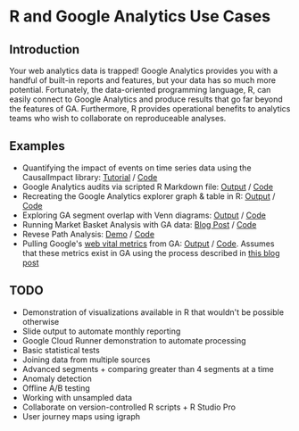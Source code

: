 # R and Google Analytics Use Cases

## Introduction

Your web analytics data is trapped! Google Analytics provides you with a handful of built-in reports and features, but your data has so much more potential. Fortunately, the data-oriented programming language, R, can easily connect to Google Analytics and produce results that go far beyond the features of GA. Furthermore, R provides operational benefits to analytics teams who wish to collaborate on reproduceable analyses.

## Examples

- Quantifying the impact of events on time series data using the CausalImpact library: [Tutorial](https://adamribaudo.github.io/R-Google-Analytics-Examples/Tutorial-Causal-Impact.nb.html) / [Code](Tutorial-Causal-Impact.Rmd)
- Google Analytics audits via scripted R Markdown file: [Output](https://adamribaudo.github.io/R-Google-Analytics-Examples/GA-Audit-Tool.html) / [Code](GA-Audit-Tool.Rmd)
- Recreating the Google Analytics explorer graph & table in R: [Output](https://adamribaudo.github.io/R-Google-Analytics-Examples/GA-explorer-in-R.nb.html) / [Code](https://adamribaudo.github.io/R-Google-Analytics-Examples/GA-explorer-in-R.Rmd)
- Exploring GA segment overlap with Venn diagrams: [Output](https://adamribaudo.github.io/R-Google-Analytics-Examples/GA-segment-overlap.html) / [Code](GA-segment-overlap.Rmd)
- Running Market Basket Analysis with GA data: [Blog Post](https://adamribaudo.github.io/R-Google-Analytics-Examples/GA-Market-Basket-Analysis.html) / [Code](GA-Market-Basket-Analysis.Rmd)
- Revese Path Analysis: [Demo](https://reversepath-atcv7qt3fq-ue.a.run.app/) / [Code](GA-Reverse-Path-Shiny.R)
- Pulling Google's [web vital metrics](https://web.dev/vitals/) from GA: [Output](https://adamribaudo.github.io/R-Google-Analytics-Examples/GA-Web-Vitals.html) / [Code](GA-Web-Vitals.Rmd). Assumes that these metrics exist in GA using the process described in [this blog post](https://www.noisetosignal.io/2020/05/add-web-vitals-to-google-analytics/)

## TODO

- Demonstration of visualizations available in R that wouldn't be possible otherwise
- Slide output to automate monthly reporting
- Google Cloud Runner demonstration to automate processing
- Basic statistical tests
- Joining data from multiple sources
- Advanced segments + comparing greater than 4 segments at a time
- Anomaly detection
- Offline A/B testing
- Working with unsampled data
- Collaborate on version-controlled R scripts + R Studio Pro
- User journey maps using igraph
